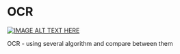 # OCR
[![IMAGE ALT TEXT HERE](https://img.youtube.com/vi/ifOlqADq_7w/0.jpg)](https://youtu.be/j-fl5ZYbcRM)

OCR - using several algorithm and compare between them
